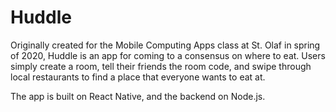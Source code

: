 # Huddle

Originally created for the Mobile Computing Apps class at St. Olaf in spring of 2020, Huddle is an app for coming to a consensus on where to eat. Users simply create a room, tell their friends the room code, and swipe through local restaurants to find a place that everyone wants to eat at.

The app is built on React Native, and the backend on Node.js.
